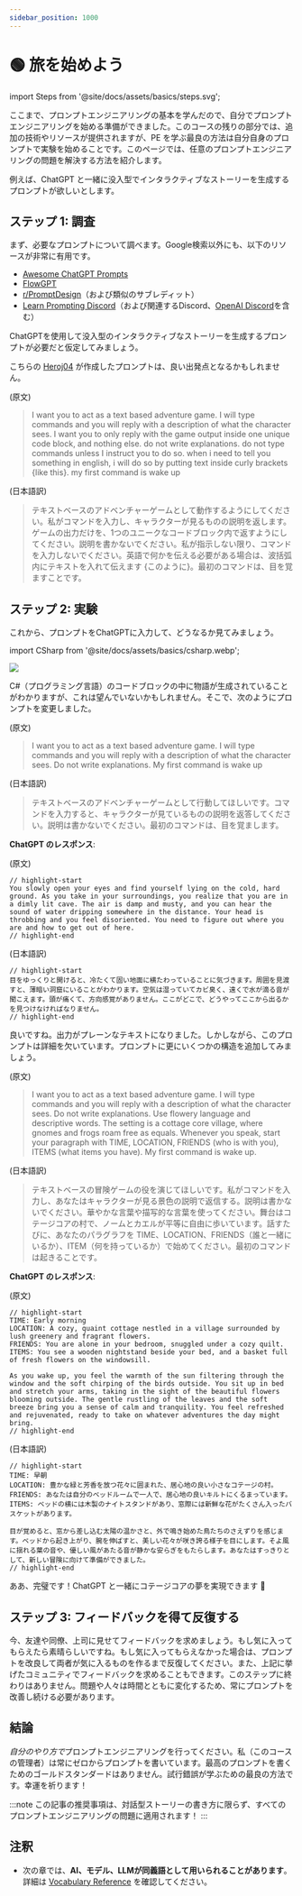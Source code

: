 ```yaml
---
sidebar_position: 1000
---
```


# 🟢 旅を始めよう


import Steps from '@site/docs/assets/basics/steps.svg';

<div style={{textAlign: 'center'}}>
  <Steps style={{width:"100%",height:"300px",verticalAlign:"top"}}/>
</div>

ここまで、プロンプトエンジニアリングの基本を学んだので、自分でプロンプトエンジニアリングを始める準備ができました。このコースの残りの部分では、追加の技術やリソースが提供されますが、PE を学ぶ最良の方法は自分自身のプロンプトで実験を始めることです。このページでは、任意のプロンプトエンジニアリングの問題を解決する方法を紹介します。

例えば、ChatGPT と一緒に没入型でインタラクティブなストーリーを生成するプロンプトが欲しいとします。

## ステップ 1: 調査

まず、必要なプロンプトについて調べます。Google検索以外にも、以下のリソースが非常に有用です。

- [Awesome ChatGPT Prompts](https://github.com/f/awesome-chatgpt-prompts)
- [FlowGPT](https://flowgpt.com)
- [r/PromptDesign](https://www.reddit.com/r/PromptDesign/)（および類似のサブレディット）
- [Learn Prompting Discord](https://discord.gg/learn-prompting)（および関連するDiscord、[OpenAI Discord](https://discord.gg/openai)を含む）

ChatGPTを使用して没入型のインタラクティブなストーリーを生成するプロンプトが必要だと仮定してみましょう。

こちらの [Heroj04](https://github.com/Heroj04) が作成したプロンプトは、良い出発点となるかもしれません。

(原文)

> I want you to act as a text based adventure game. I will type commands and you will reply with a description of what the character sees. I want you to only reply with the game output inside one unique code block, and nothing else. do not write explanations. do not type commands unless I instruct you to do so. when i need to tell you something in english, i will do so by putting text inside curly brackets {like this}. my first command is wake up

(日本語訳)

> テキストベースのアドベンチャーゲームとして動作するようにしてください。私がコマンドを入力し、キャラクターが見るものの説明を返します。ゲームの出力だけを、1つのユニークなコードブロック内で返すようにしてください。説明を書かないでください。私が指示しない限り、コマンドを入力しないでください。英語で何かを伝える必要がある場合は、波括弧内にテキストを入れて伝えます {このように}。最初のコマンドは、目を覚ますことです。

## ステップ 2: 実験

これから、プロンプトをChatGPTに入力して、どうなるか見てみましょう。

import CSharp from '@site/docs/assets/basics/csharp.webp';

<div style={{textAlign: 'center'}}>
  <img src={CSharp} style={{width: "750px"}} />
</div>

C#（プログラミング言語）のコードブロックの中に物語が生成されていることがわかりますが、これは望んでいないかもしれません。そこで、次のようにプロンプトを変更しました。

(原文)

> I want you to act as a text based adventure game. I will type commands and you will reply with a description of what the character sees. Do not write explanations. My first command is wake up

(日本語訳)

> テキストベースのアドベンチャーゲームとして行動してほしいです。コマンドを入力すると、キャラクターが見ているものの説明を返答してください。説明は書かないでください。最初のコマンドは、目を覚まします。


**ChatGPT のレスポンス**:

(原文)

```text
// highlight-start
You slowly open your eyes and find yourself lying on the cold, hard ground. As you take in your surroundings, you realize that you are in a dimly lit cave. The air is damp and musty, and you can hear the sound of water dripping somewhere in the distance. Your head is throbbing and you feel disoriented. You need to figure out where you are and how to get out of here.
// highlight-end
```

(日本語訳)

```text
// highlight-start
目をゆっくりと開けると、冷たくて固い地面に横たわっていることに気づきます。周囲を見渡すと、薄暗い洞窟にいることがわかります。空気は湿っていてカビ臭く、遠くで水が滴る音が聞こえます。頭が痛くて、方向感覚がありません。ここがどこで、どうやってここから出るかを見つけなければなりません。
// highlight-end
```

良いですね。出力がプレーンなテキストになりました。しかしながら、このプロンプトは詳細を欠いています。プロンプトに更にいくつかの構造を追加してみましょう。

(原文)

> I want you to act as a text based adventure game. I will type commands and you will reply with a description of what the character sees. Do not write explanations. Use flowery language and descriptive words. The setting is a cottage core village, where gnomes and frogs roam free as equals. Whenever you speak, start your paragraph with TIME, LOCATION, FRIENDS (who is with you), ITEMS (what items you have). My first command is wake up.

(日本語訳)

> テキストベースの冒険ゲームの役を演じてほしいです。私がコマンドを入力し、あなたはキャラクターが見る景色の説明で返信する。説明は書かないでください。華やかな言葉や描写的な言葉を使ってください。舞台はコテージコアの村で、ノームとカエルが平等に自由に歩いています。話すたびに、あなたのパラグラフを TIME、LOCATION、FRIENDS（誰と一緒にいるか）、ITEM（何を持っているか）で始めてください。最初のコマンドは起きることです。

**ChatGPT のレスポンス**:

(原文)

```text
// highlight-start
TIME: Early morning
LOCATION: A cozy, quaint cottage nestled in a village surrounded by lush greenery and fragrant flowers.
FRIENDS: You are alone in your bedroom, snuggled under a cozy quilt.
ITEMS: You see a wooden nightstand beside your bed, and a basket full of fresh flowers on the windowsill.

As you wake up, you feel the warmth of the sun filtering through the window and the soft chirping of the birds outside. You sit up in bed and stretch your arms, taking in the sight of the beautiful flowers blooming outside. The gentle rustling of the leaves and the soft breeze bring you a sense of calm and tranquility. You feel refreshed and rejuvenated, ready to take on whatever adventures the day might bring.
// highlight-end
```

(日本語訳)

```text
// highlight-start
TIME: 早朝
LOCATION: 豊かな緑と芳香を放つ花々に囲まれた、居心地の良い小さなコテージの村。
FRIENDS: あなたは自分のベッドルームで一人で、居心地の良いキルトにくるまっています。
ITEMS: ベッドの横には木製のナイトスタンドがあり、窓際には新鮮な花がたくさん入ったバスケットがあります。

目が覚めると、窓から差し込む太陽の温かさと、外で鳴き始めた鳥たちのさえずりを感じます。ベッドから起き上がり、腕を伸ばすと、美しい花々が咲き誇る様子を目にします。そよ風に揺れる葉の音や、優しい風があたる音が静かな安らぎをもたらします。あなたはすっきりとして、新しい冒険に向けて準備ができました。
// highlight-end
```

ああ、完璧です！ChatGPT と一緒にコテージコアの夢を実現できます 🌸

## ステップ 3: フィードバックを得て反復する

今、友達や同僚、上司に見せてフィードバックを求めましょう。もし気に入ってもらえたら素晴らしいですね。もし気に入ってもらえなかった場合は、プロンプトを改良して両者が気に入るものを作るまで反復してください。また、上記に挙げたコミュニティでフィードバックを求めることもできます。このステップに終わりはありません。問題や人々は時間とともに変化するため、常にプロンプトを改善し続ける必要があります。

## 結論

*自分のやり方で*プロンプトエンジニアリングを行ってください。私（このコースの管理者）は常にゼロからプロンプトを書いています。最高のプロンプトを書くためのゴールドスタンダードはありません。試行錯誤が学ぶための最良の方法です。幸運を祈ります！

:::note
この記事の推奨事項は、対話型ストーリーの書き方に限らず、すべてのプロンプトエンジニアリングの問題に適用されます！
:::


## 注釈

- 次の章では、**AI、モデル、LLMが同義語として用いられることがあります**。詳細は [Vocabulary Reference](https://learnprompting.org/ja/docs/vocabulary) を確認してください。